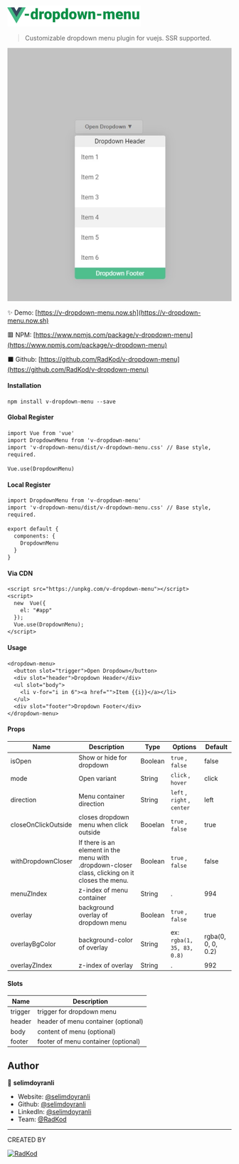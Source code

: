 
[![v-dropdown-menu](https://raw.githubusercontent.com/RadKod/v-dropdown-menu/master/preview_assets/v-dropdown-menu-logo.png)](https://www.npmjs.com/package/v-dropdown-menu)

> Customizable dropdown menu plugin for vuejs. SSR supported.

![v-dropdown-menu](https://raw.githubusercontent.com/RadKod/v-dropdown-menu/master/preview_assets/v-dropdown-menu-preview.jpg)

 ✨ Demo:
   [https://v-dropdown-menu.now.sh](https://v-dropdown-menu.now.sh)
   
 🟥 NPM:
   [https://www.npmjs.com/package/v-dropdown-menu](https://www.npmjs.com/package/v-dropdown-menu)
   
  ⬛ Github:
   [https://github.com/RadKod/v-dropdown-menu](https://github.com/RadKod/v-dropdown-menu)

#### Installation

    npm install v-dropdown-menu --save

#### Global Register

    import Vue from 'vue'
    import DropdownMenu from 'v-dropdown-menu'
    import 'v-dropdown-menu/dist/v-dropdown-menu.css' // Base style, required.
    
    Vue.use(DropdownMenu)  
 
#### Local Register

    import DropdownMenu from 'v-dropdown-menu'
    import 'v-dropdown-menu/dist/v-dropdown-menu.css' // Base style, required.
    
    export default {
      components: {
        DropdownMenu
      }
    }

#### Via CDN

    <script src="https://unpkg.com/v-dropdown-menu"></script>
    <script>
	  new  Vue({
	    el: "#app"
	  });
	  Vue.use(DropdownMenu);
    </script>

 

#### Usage

    <dropdown-menu>
      <button slot="trigger">Open Dropdown</button>
      <div slot="header">Dropdown Header</div>
      <ul slot="body">
        <li v-for="i in 6"><a href="">Item {{i}}</a></li>
      </ul>
      <div slot="footer">Dropdown Footer</div>
    </dropdown-menu>

#### Props
| Name | Description | Type| Options| Default |
|--|--|--|--|--|
|isOpen|Show or hide for dropdown|Boolean|`true` , `false` | false
|mode|Open variant|String|`click` , `hover` | click
|direction|Menu container direction|String|`left` , `right` , `center` | left
|closeOnClickOutside|closes dropdown menu when click outside|Booelan|`true` , `false` | true
|withDropdownCloser|  If there is an element in the menu with .dropdown-closer class, clicking on it closes the menu.|Boolean|`true` , `false` | false
|menuZIndex|z-index of menu container|String| .| 994
|overlay|background overlay of dropdown menu |Boolean| `true` , `false`| true
|overlayBgColor|background-color of overlay |String| ex: `rgba(1, 35, 83, 0.8)`| rgba(0, 0, 0, 0.2)
|overlayZIndex|z-index of overlay|String| .| 992

#### Slots
|Name| Description |
|--|--|
|trigger|trigger for dropdown menu |
|header|header of menu container (optional)|
|body|content of menu (optional)|
|footer|footer of menu container (optional)|


## Author

👤 **selimdoyranli**

* Website: [@selimdoyranli](https://selimdoyranli.com)
* Github: [@selimdoyranli](https://github.com/selimdoyranli)
* LinkedIn: [@selimdoyranli](https://linkedin.com/in/selimdoyranli)
* Team: [@RadKod](https://radkod.com)

___

CREATED BY

 [![RadKod](https://i.ibb.co/q5G6N0n/radkod-mail-imza.png)](https://www.radkod.com)

